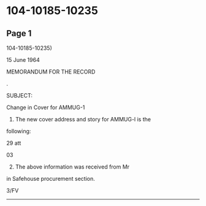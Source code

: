 # 104-10185-10235

## Page 1

104-10185-10235)

15 June 1964

MEMORANDUM FOR THE RECORD

.

SUBJECT:

Change in Cover for AMMUG-1

1. The new cover address and story for AMMUG-l is the

following:

29 att

03

2. The above information was received from Mr

in Safehouse procurement section.

3/FV

---

